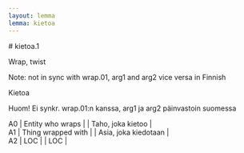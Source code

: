 ```yaml
---
layout: lemma
lemma: kietoa
---
```


<div class="sense">
# <span class="sensename">kietoa.1</span>

<span class="description">Wrap, twist</span>

Note: not in sync with wrap.01, arg1 and arg2 vice versa in Finnish

<span class="description">Kietoa</span>

Huom! Ei synkr. wrap.01:n kanssa, arg1 ja arg2 päinvastoin suomessa

A0 | Entity who wraps |   | Taho, joka kietoo |  
A1 | Thing wrapped with |   | Asia, joka kiedotaan |  
A2 | LOC |   | LOC |  

</div>

